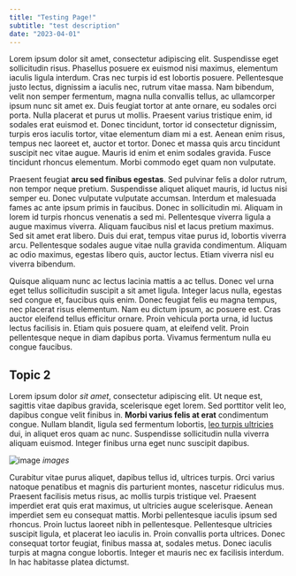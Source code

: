 ```yaml
---
title: "Testing Page!"
subtitle: "test description"
date: "2023-04-01"
---
```


Lorem ipsum dolor sit amet, consectetur adipiscing elit. Suspendisse eget sollicitudin risus. Phasellus posuere ex euismod nisi maximus, elementum iaculis ligula interdum. Cras nec turpis id est lobortis posuere. Pellentesque justo lectus, dignissim a iaculis nec, rutrum vitae massa. Nam bibendum, velit non semper fermentum, magna nulla convallis tellus, ac ullamcorper ipsum nunc sit amet ex. Duis feugiat tortor at ante ornare, eu sodales orci porta. Nulla placerat et purus ut mollis. Praesent varius tristique enim, id sodales erat euismod et. Donec tincidunt, tortor id consectetur dignissim, turpis eros iaculis tortor, vitae elementum diam mi a est. Aenean enim risus, tempus nec laoreet et, auctor et tortor. Donec et massa quis arcu tincidunt suscipit nec vitae augue. Mauris id enim et enim sodales gravida. Fusce tincidunt rhoncus elementum. Morbi commodo eget quam non vulputate.

Praesent feugiat **arcu sed finibus egestas**. Sed pulvinar felis a dolor rutrum, non tempor neque pretium. Suspendisse aliquet aliquet mauris, id luctus nisi semper eu. Donec vulputate vulputate accumsan. Interdum et malesuada fames ac ante ipsum primis in faucibus. Donec in sollicitudin mi. Aliquam in lorem id turpis rhoncus venenatis a sed mi. Pellentesque viverra ligula a augue maximus viverra. Aliquam faucibus nisl et lacus pretium maximus. Sed sit amet erat libero. Duis dui erat, tempus vitae purus id, lobortis viverra arcu. Pellentesque sodales augue vitae nulla gravida condimentum. Aliquam ac odio maximus, egestas libero quis, auctor lectus. Etiam viverra nisl eu viverra bibendum.

Quisque aliquam nunc ac lectus lacinia mattis a ac tellus. Donec vel urna eget tellus sollicitudin suscipit a sit amet ligula. Integer lacus nulla, egestas sed congue et, faucibus quis enim. Donec feugiat felis eu magna tempus, nec placerat risus elementum. Nam eu dictum ipsum, ac posuere est. Cras auctor eleifend tellus efficitur ornare. Proin vehicula porta urna, id luctus lectus facilisis in. Etiam quis posuere quam, at eleifend velit. Proin pellentesque neque in diam dapibus porta. Vivamus fermentum nulla eu congue faucibus.

## Topic 2

Lorem ipsum dolor *sit amet*, consectetur adipiscing elit. Ut neque est, sagittis vitae dapibus gravida, scelerisque eget lorem. Sed porttitor velit leo, dapibus congue velit finibus in. **Morbi varius felis at erat** condimentum congue. Nullam blandit, ligula sed fermentum lobortis, [leo turpis ultricies](https://www.lipsum.com/feed/html) dui, in aliquet eros quam ac nunc. Suspendisse sollicitudin nulla viverra aliquam euismod. Integer finibus urna eget nunc suscipit dapibus.

![image](/images/logodesigns.png)
*images*

Curabitur vitae purus aliquet, dapibus tellus id, ultrices turpis. Orci varius natoque penatibus et magnis dis parturient montes, nascetur ridiculus mus. Praesent facilisis metus risus, ac mollis turpis tristique vel. Praesent imperdiet erat quis erat maximus, ut ultricies augue scelerisque. Aenean imperdiet sem eu consequat mattis. Morbi pellentesque iaculis ipsum sed rhoncus. Proin luctus laoreet nibh in pellentesque. Pellentesque ultricies suscipit ligula, et placerat leo iaculis in. Proin convallis porta ultrices. Donec consequat tortor feugiat, finibus massa at, sodales metus. Donec iaculis turpis at magna congue lobortis. Integer et mauris nec ex facilisis interdum. In hac habitasse platea dictumst.